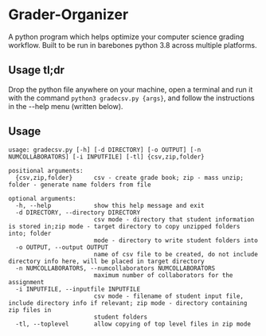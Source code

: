 # Grader-Organizer
A python program which helps optimize your computer science grading workflow. Built to be run in barebones python 3.8 across multiple platforms. 

## Usage tl;dr
Drop the python file anywhere on your machine, open a terminal and run it with the command ``` python3 gradecsv.py {args} ```, and follow the instructions in the --help menu (written below). 
## Usage
```
usage: gradecsv.py [-h] [-d DIRECTORY] [-o OUTPUT] [-n NUMCOLLABORATORS] [-i INPUTFILE] [-tl] {csv,zip,folder}

positional arguments:
  {csv,zip,folder}      csv - create grade book; zip - mass unzip; folder - generate name folders from file

optional arguments:
  -h, --help            show this help message and exit
  -d DIRECTORY, --directory DIRECTORY
                        csv mode - directory that student information is stored in;zip mode - target directory to copy unzipped folders into; folder
                        mode - directory to write student folders into
  -o OUTPUT, --output OUTPUT
                        name of csv file to be created, do not include directory info here, will be placed in target directory
  -n NUMCOLLABORATORS, --numcollaborators NUMCOLLABORATORS
                        maximum number of collaborators for the assignment
  -i INPUTFILE, --inputfile INPUTFILE
                        csv mode - filename of student input file, include directory info if relevant; zip mode - directory containing zip files in
                        student folders
  -tl, --toplevel       allow copying of top level files in zip mode
  ```
